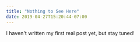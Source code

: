```yaml
---
title: "Nothing to See Here"
date: 2019-04-27T15:20:44-07:00
---
```


I haven't written my first real post yet, but stay tuned!
